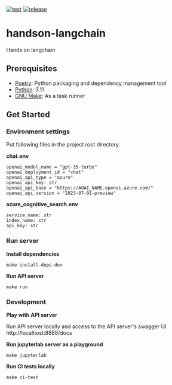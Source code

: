 [![test](https://github.com/ks6088ts-labs/handson-langchain/workflows/test/badge.svg)](https://github.com/ks6088ts-labs/handson-langchain/actions/workflows/test.yml)
[![release](https://github.com/ks6088ts-labs/handson-langchain/workflows/release/badge.svg)](https://github.com/ks6088ts-labs/handson-langchain/actions/workflows/release.yml)

# handson-langchain
Hands on langchain

## Prerequisites

- [Poetry](https://python-poetry.org/): Python packaging and dependency management tool
- [Python](https://www.python.org/downloads/): 3.11
- [GNU Make](https://www.gnu.org/software/make/): As a task runner

## Get Started

### Environment settings

Put following files in the project root directory.

**chat.env**
```
openai_model_name = "gpt-35-turbo"
openai_deployment_id = "chat"
openai_api_type = "azure"
openai_api_key: str
openai_api_base = "https://AOAI_NAME.openai.azure.com/"
openai_api_version = "2023-07-01-preview"
```

**azure_cognitive_search.env**
```
service_name: str
index_name: str
api_key: str
```

### Run server

**Install dependencies**

```shell
make install-deps-dev
```

**Run API server**

```shell
make run
```

### Development

**Play with API server**

Run API server locally and access to the API server's swagger UI http://localhost:8888/docs

**Run jupyterlab server as a playground**

```shell
make jupyterlab
```

**Run CI tests locally**

```shell
make ci-test
```
